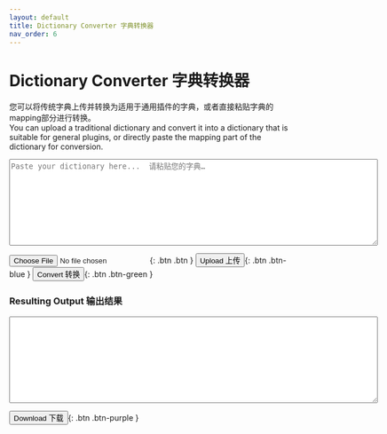 ```yaml
---
layout: default
title: Dictionary Converter 字典转换器
nav_order: 6
---
```

<script src="https://code.jquery.com/jquery-3.6.0.min.js"></script>  
  
# Dictionary Converter 字典转换器   
  
您可以将传统字典上传并转换为适用于通用插件的字典，或者直接粘贴字典的mapping部分进行转换。    
You can upload a traditional dictionary and convert it into a dictionary that is suitable for general plugins, or directly paste the mapping part of the dictionary for conversion.    
<textarea id="inputText" rows="10" cols="80" placeholder="Paste your dictionary here...  请粘贴您的字典…"></textarea>    
<input type="file" id="fileInput" class="btn" accept=".lua" />{: .btn .btn }
<button type="button" name="button" class="btn" onclick="uploadAndConvert()">Upload 上传</button>{: .btn .btn-blue }
<button type="button" name="button" class="btn" onclick="convert()">Convert 转换</button>{: .btn .btn-green }  
  
### Resulting Output 输出结果    
<textarea id="outputText" rows="10" cols="80" readonly></textarea>    
<button type="button" name="button" class="btn" onclick="downloadResult()">Download 下载</button>{: .btn .btn-purple }  
  
<script src="converter.js"></script>
